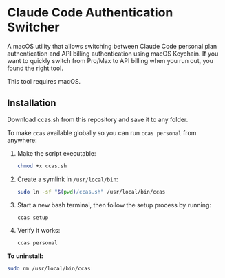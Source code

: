 # Claude Code Authentication Switcher

A macOS utility that allows switching between Claude Code personal plan authentication and API billing authentication using macOS Keychain. If you want to quickly switch from Pro/Max to API billing when you run out, you found the right tool.

This tool requires macOS.

## Installation

Download ccas.sh from this repository and save it to any folder.

To make `ccas` available globally so you can run `ccas personal` from anywhere:

1. Make the script executable:

   ```bash
   chmod +x ccas.sh
   ```

2. Create a symlink in `/usr/local/bin`:

   ```bash
   sudo ln -sf "$(pwd)/ccas.sh" /usr/local/bin/ccas
   ```

3. Start a new bash terminal, then follow the setup process by running:

   ```bash
   ccas setup
   ```

4. Verify it works:
   ```bash
   ccas personal
   ```

**To uninstall:**

```bash
sudo rm /usr/local/bin/ccas
```
